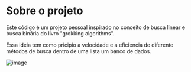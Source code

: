 # Sobre o projeto

Este código é um projeto pessoal inspirado no conceito de busca linear e busca binária do livro "grokking algorithms".

Essa ideia tem como pricipio a velocidade e a eficiencia de diferente métodos de busca dentro de uma lista um banco de dados.

![image](https://github.com/user-attachments/assets/42545f48-7aeb-48fe-9a05-1e268ce1fb29)



